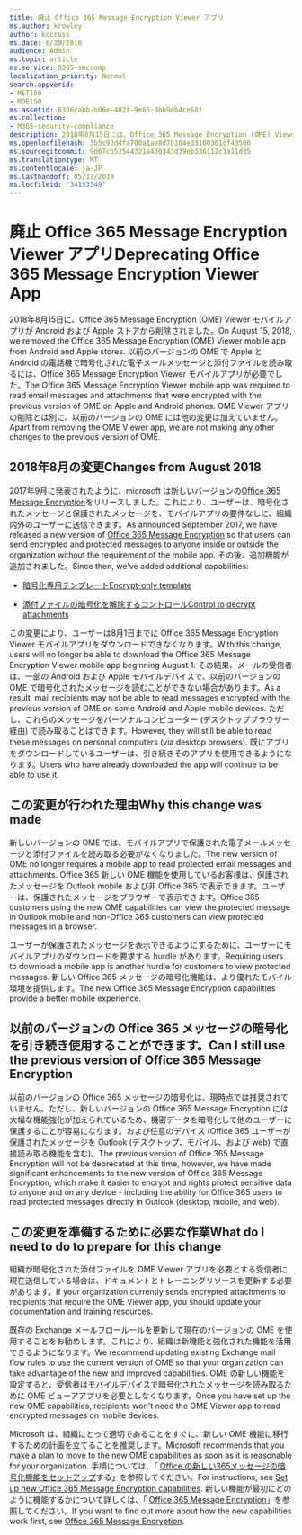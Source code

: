 ```yaml
---
title: 廃止 Office 365 Message Encryption Viewer アプリ
ms.author: krowley
author: kccross
ms.date: 6/29/2018
audience: Admin
ms.topic: article
ms.service: O365-seccomp
localization_priority: Normal
search.appverid:
- MET150
- MOE150
ms.assetid: 6336cabb-b06e-402f-9e85-8bb9eb4ce68f
ms.collection:
- M365-security-compliance
description: 2018年8月15日には、Office 365 Message Encryption (OME) Viewer モバイルアプリを Android および Apple ストアから削除します。 以前のバージョンの OME で Apple と Android の電話機で暗号化された電子メールメッセージと添付ファイルを読み取るには、Office 365 Message Encryption Viewer モバイルアプリが必要でした。 OME Viewer アプリの削除とは別に、以前のバージョンの OME には他の変更は加えていません。
ms.openlocfilehash: 3b5c92d4fa700a1ae8d7b104e33100301cf43506
ms.sourcegitcommit: 9d67cb52544321a430343d39eb336112c1a11d35
ms.translationtype: MT
ms.contentlocale: ja-JP
ms.lasthandoff: 05/17/2019
ms.locfileid: "34153349"
---
```

# <a name="deprecating-office-365-message-encryption-viewer-app"></a><span data-ttu-id="6e68f-105">廃止 Office 365 Message Encryption Viewer アプリ</span><span class="sxs-lookup"><span data-stu-id="6e68f-105">Deprecating Office 365 Message Encryption Viewer App</span></span>

<span data-ttu-id="6e68f-106">2018年8月15日に、Office 365 Message Encryption (OME) Viewer モバイルアプリが Android および Apple ストアから削除されました。</span><span class="sxs-lookup"><span data-stu-id="6e68f-106">On August 15, 2018, we removed the Office 365 Message Encryption (OME) Viewer mobile app from Android and Apple stores.</span></span> <span data-ttu-id="6e68f-107">以前のバージョンの OME で Apple と Android の電話機で暗号化された電子メールメッセージと添付ファイルを読み取るには、Office 365 Message Encryption Viewer モバイルアプリが必要でした。</span><span class="sxs-lookup"><span data-stu-id="6e68f-107">The Office 365 Message Encryption Viewer mobile app was required to read email messages and attachments that were encrypted with the previous version of OME on Apple and Android phones.</span></span> <span data-ttu-id="6e68f-108">OME Viewer アプリの削除とは別に、以前のバージョンの OME には他の変更は加えていません。</span><span class="sxs-lookup"><span data-stu-id="6e68f-108">Apart from removing the OME Viewer app, we are not making any other changes to the previous version of OME.</span></span>
  
## <a name="changes-from-august-2018"></a><span data-ttu-id="6e68f-109">2018年8月の変更</span><span class="sxs-lookup"><span data-stu-id="6e68f-109">Changes from August 2018</span></span>

<span data-ttu-id="6e68f-110">2017年9月に発表されたように、microsoft は新しいバージョンの[Office 365 Message Encryption](https://aka.ms/ome2017)をリリースしました。これにより、ユーザーは、暗号化されたメッセージと保護されたメッセージを、モバイルアプリの要件なしに、組織内外のユーザーに送信できます。</span><span class="sxs-lookup"><span data-stu-id="6e68f-110">As announced September 2017, we have released a new version of [Office 365 Message Encryption](https://aka.ms/ome2017) so that users can send encrypted and protected messages to anyone inside or outside the organization without the requirement of the mobile app.</span></span> <span data-ttu-id="6e68f-111">その後、追加機能が追加されました。</span><span class="sxs-lookup"><span data-stu-id="6e68f-111">Since then, we've added additional capabilities:</span></span>
  
- [<span data-ttu-id="6e68f-112">暗号化専用テンプレート</span><span class="sxs-lookup"><span data-stu-id="6e68f-112">Encrypt-only template</span></span>](https://aka.ms/encryptonly)

- [<span data-ttu-id="6e68f-113">添付ファイルの暗号化を解除するコントロール</span><span class="sxs-lookup"><span data-stu-id="6e68f-113">Control to decrypt attachments</span></span>](https://techcommunity.microsoft.com/t5/Security-Privacy-and-Compliance/Admin-control-for-attachments-now-available-in-Office-365/ba-p/204007)
    
<span data-ttu-id="6e68f-114">この変更により、ユーザーは8月1日までに Office 365 Message Encryption Viewer モバイルアプリをダウンロードできなくなります。</span><span class="sxs-lookup"><span data-stu-id="6e68f-114">With this change, users will no longer be able to download the Office 365 Message Encryption Viewer mobile app beginning August 1.</span></span> <span data-ttu-id="6e68f-115">その結果、メールの受信者は、一部の Android および Apple モバイルデバイスで、以前のバージョンの OME で暗号化されたメッセージを読むことができない場合があります。</span><span class="sxs-lookup"><span data-stu-id="6e68f-115">As a result, mail recipients may not be able to read messages encrypted with the previous version of OME on some Android and Apple mobile devices.</span></span> <span data-ttu-id="6e68f-116">ただし、これらのメッセージをパーソナルコンピューター (デスクトップブラウザー経由) で読み取ることはできます。</span><span class="sxs-lookup"><span data-stu-id="6e68f-116">However, they will still be able to read these messages on personal computers (via desktop browsers).</span></span> <span data-ttu-id="6e68f-117">既にアプリをダウンロードしているユーザーは、引き続きそのアプリを使用できるようになります。</span><span class="sxs-lookup"><span data-stu-id="6e68f-117">Users who have already downloaded the app will continue to be able to use it.</span></span>
  
## <a name="why-this-change-was-made"></a><span data-ttu-id="6e68f-118">この変更が行われた理由</span><span class="sxs-lookup"><span data-stu-id="6e68f-118">Why this change was made</span></span>

<span data-ttu-id="6e68f-119">新しいバージョンの OME では、モバイルアプリで保護された電子メールメッセージと添付ファイルを読み取る必要がなくなりました。</span><span class="sxs-lookup"><span data-stu-id="6e68f-119">The new version of OME no longer requires a mobile app to read protected email messages and attachments.</span></span> <span data-ttu-id="6e68f-120">Office 365 新しい OME 機能を使用しているお客様は、保護されたメッセージを Outlook mobile および非 Office 365 で表示できます。ユーザーは、保護されたメッセージをブラウザーで表示できます。</span><span class="sxs-lookup"><span data-stu-id="6e68f-120">Office 365 customers using the new OME capabilities can view the protected message in Outlook mobile and non-Office 365 customers can view protected messages in a browser.</span></span>
  
<span data-ttu-id="6e68f-121">ユーザーが保護されたメッセージを表示できるようにするために、ユーザーにモバイルアプリのダウンロードを要求する hurdle があります。</span><span class="sxs-lookup"><span data-stu-id="6e68f-121">Requiring users to download a mobile app is another hurdle for customers to view protected messages.</span></span> <span data-ttu-id="6e68f-122">新しい Office 365 メッセージの暗号化機能は、より優れたモバイル環境を提供します。</span><span class="sxs-lookup"><span data-stu-id="6e68f-122">The new Office 365 Message Encryption capabilities provide a better mobile experience.</span></span>
  
## <a name="can-i-still-use-the-previous-version-of-office-365-message-encryption"></a><span data-ttu-id="6e68f-123">以前のバージョンの Office 365 メッセージの暗号化を引き続き使用することができます。</span><span class="sxs-lookup"><span data-stu-id="6e68f-123">Can I still use the previous version of Office 365 Message Encryption</span></span>

<span data-ttu-id="6e68f-124">以前のバージョンの Office 365 メッセージの暗号化は、現時点では推奨されていません。ただし、新しいバージョンの Office 365 Message Encryption には大幅な機能強化が加えられているため、機密データを暗号化して他のユーザーに保護することが容易になります。および任意のデバイス (Office 365 ユーザーが保護されたメッセージを Outlook (デスクトップ、モバイル、および web) で直接読み取る機能を含む)。</span><span class="sxs-lookup"><span data-stu-id="6e68f-124">The previous version of Office 365 Message Encryption will not be deprecated at this time, however, we have made significant enhancements to the new version of Office 365 Message Encryption, which make it easier to encrypt and rights protect sensitive data to anyone and on any device - including the ability for Office 365 users to read protected messages directly in Outlook (desktop, mobile, and web).</span></span> 
  
## <a name="what-do-i-need-to-do-to-prepare-for-this-change"></a><span data-ttu-id="6e68f-125">この変更を準備するために必要な作業</span><span class="sxs-lookup"><span data-stu-id="6e68f-125">What do I need to do to prepare for this change</span></span>

<span data-ttu-id="6e68f-126">組織が暗号化された添付ファイルを OME Viewer アプリを必要とする受信者に現在送信している場合は、ドキュメントとトレーニングリソースを更新する必要があります。</span><span class="sxs-lookup"><span data-stu-id="6e68f-126">If your organization currently sends encrypted attachments to recipients that require the OME Viewer app, you should update your documentation and training resources.</span></span>
  
<span data-ttu-id="6e68f-127">既存の Exchange メールフロールールを更新して現在のバージョンの OME を使用することをお勧めします。これにより、組織は新機能と強化された機能を活用できるようになります。</span><span class="sxs-lookup"><span data-stu-id="6e68f-127">We recommend updating existing Exchange mail flow rules to use the current version of OME so that your organization can take advantage of the new and improved capabilities.</span></span> <span data-ttu-id="6e68f-128">OME の新しい機能を設定すると、受信者はモバイルデバイスで暗号化されたメッセージを読み取るために OME ビューアアプリを必要としなくなります。</span><span class="sxs-lookup"><span data-stu-id="6e68f-128">Once you have set up the new OME capabilities, recipients won't need the OME Viewer app to read encrypted messages on mobile devices.</span></span>
  
<span data-ttu-id="6e68f-129">Microsoft は、組織にとって適切であることをすぐに、新しい OME 機能に移行するための計画を立てることを推奨します。</span><span class="sxs-lookup"><span data-stu-id="6e68f-129">Microsoft recommends that you make a plan to move to the new OME capabilities as soon as it is reasonable for your organization.</span></span> <span data-ttu-id="6e68f-130">手順については、「 [Office の新しい365メッセージの暗号化機能をセットアップ](set-up-new-message-encryption-capabilities.md)する」を参照してください。</span><span class="sxs-lookup"><span data-stu-id="6e68f-130">For instructions, see [Set up new Office 365 Message Encryption capabilities](set-up-new-message-encryption-capabilities.md).</span></span> <span data-ttu-id="6e68f-131">新しい機能が最初にどのように機能するかについて詳しくは、「 [Office 365 Message Encryption](ome.md)」を参照してください。</span><span class="sxs-lookup"><span data-stu-id="6e68f-131">If you want to find out more about how the new capabilities work first, see [Office 365 Message Encryption](ome.md).</span></span>
  


